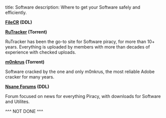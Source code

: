 title: Software
description: Where to get your Software safely and efficiently.

**[FileCR](https://filecr.com) (DDL)**

**[RuTracker](https://rutracker.org) (Torrent)**

RuTracker has been the go-to site for Software piracy, for more than 10+ years.
Everything is uploaded by members with more than decades of experience with checked uploads.

**[m0nkrus](http://w14.monkrus.ws/) (Torrent)**

Software cracked by the one and only m0nkrus, the most reliable Adobe cracker for many years.

**[Nsane Forums](https://nsaneforums.com/) (DDL)**

Forum focused on news for everything Piracy, with downloads for Software and Utilites.


^^^ NOT DONE ^^^
